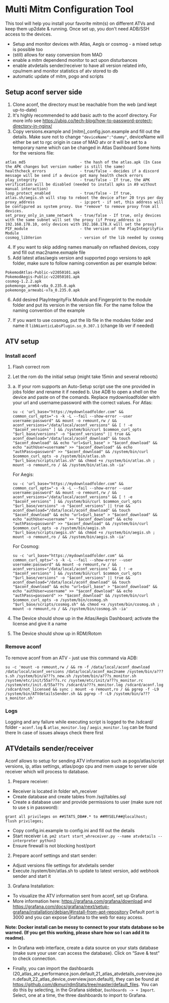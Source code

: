 # Multi Mitm Configuration Tool

This tool will help you install your favorite mitm(s) on different ATVs and keep them up2date & running.
Once set up, you don't need ADB/SSH access to the devices. 
- Setup and monitor devices with Atlas, Aegis or cosmog - a mixed setup is possible too
- (still) allows for easy conversion from MAD
- enable a mitm dependend monitor to act upon disturbances
- enable atvdetails sender/receiver to have all version related info, cpu/mem and monitor statistics of atv stored to db
- automatic update of mitm, pogo and scripts

## Setup aconf server side
1. Clone aconf, the directory must be reachable from the web (and kept up-to-date)  
2. It's highly recommended to add basic auth to the aconf directory. For more info see <https://ubiq.co/tech-blog/how-to-password-protect-directory-in-nginx/>  
3. Copy versions.example and [mitm]_config.json.example and fill out the details. Make sure not to change `"deviceName":"dummy"`, deviceName will either be set to rgc origin in case of MAD atv or it will be set to a temporary name which can be changed in Atlas Dashboard
Some hints for the versions file:
```
atlas_md5                        - the hash of the atlas.apk (In Case the APK changes but version number is still the same)
healthcheck_errors               - true/false - decides if a discord message will be send if a device got many health check errors 
play_integrity                   - true/false - If true, the APK verification will be disabled (needed to install apks in A9 without manual interaction)
loop_protect_enabled             - true/false - If true, atlas.sh/aegis.sh will stop to reboot the device after 20 trys per day
proxy_address                    - ip:port - if set, this address will be configured as system proxy. Use "remove" to remove proxy from all devices.
set_proxy_only_in_same_network   - true/false - If true, only devices with the same subnet will set the proxy (if Proxy_address is 192.168.178.10, only devices with 192.168.178.X will set the proxy)
PIF_module                       - the version of the PlayIntegrityFix Module
cosmog_libVerion                 - version of the lib needed by cosmog
```
4. If you want to skip adding names manually on reflashed devices, copy and fill out mac2name.exmaple file 
5. Add latest atlas/aegis version and supported pogo versions to apk folder, make sure to follow naming convention as per example below:  
```
PokemodAtlas-Public-v22050101.apk
PokemodAegis-Public-v22050101.apk
cosmog-1.2.2.apk
pokemongo_arm64-v8a_0.235.0.apk
pokemongo_armeabi-v7a_0.235.0.apk
``` 
6. Add desired PlayIntegrityFix Module and Fingerprint to the module folder and put its version in the version file. For the name follow the naming convention of the example

7. If you want to use cosmog, put the lib file in the modules folder and name it `libNianticLabsPlugin.so_0.307.1` (change lib ver if needed)


## ATV setup


### Install aconf

1. Flash correct rom
2. Let the rom do the initial setup (might take 15min and several reboots)
3. a. If your rom supports an Auto-Setup script use the one provided in jobs folder and rename it if needed
   b. Use ADB to open a shell on the device and paste on of the comands. Replace mydownloadfolder witrh your url and username:password with the correct values.
      For Atlas:
      ```
      su -c 'url_base="https://mydownloadfolder.com" && common_curl_opts="-s -k -L --fail --show-error --user username:password" && mount -o remount,rw / && aconf_versions="/data/local/aconf_versions" && [ ! -e "$aconf_versions" ] && /system/bin/curl $common_curl_opts "$url_base/versions" -o "$aconf_versions" || true && aconf_download="/data/local/aconf_download" && touch "$aconf_download" && echo "url=$url_base" > "$aconf_download" && echo "authUser=username" >> "$aconf_download" && echo "authPass=password" >> "$aconf_download" && /system/bin/curl $common_curl_opts -o /system/bin/atlas.sh "$url_base/scripts/atlas.sh" && chmod +x /system/bin/atlas.sh ; mount -o remount,ro / && /system/bin/atlas.sh -ia'
      ```

      For Aegis:
      ```
      su -c 'url_base="https://mydownloadfolder.com" && common_curl_opts="-s -k -L --fail --show-error --user username:password" && mount -o remount,rw / && aconf_versions="/data/local/aconf_versions" && [ ! -e "$aconf_versions" ] && /system/bin/curl $common_curl_opts "$url_base/versions" -o "$aconf_versions" || true && aconf_download="/data/local/aconf_download" && touch "$aconf_download" && echo "url=$url_base" > "$aconf_download" && echo "authUser=username" >> "$aconf_download" && echo "authPass=password" >> "$aconf_download" && /system/bin/curl $common_curl_opts -o /system/bin/aegis.sh "$url_base/scripts/aegis.sh" && chmod +x /system/bin/aegis.sh ; mount -o remount,ro / && /system/bin/aegis.sh -ia'
      ```

      For Cosmog:
      ```
      su -c 'url_base="https://mydownloadfolder.com" && common_curl_opts="-s -k -L --fail --show-error --user username:password" && mount -o remount,rw / && aconf_versions="/data/local/aconf_versions" && [ ! -e "$aconf_versions" ] && /system/bin/curl $common_curl_opts "$url_base/versions" -o "$aconf_versions" || true && aconf_download="/data/local/aconf_download" && touch "$aconf_download" && echo "url=$url_base" > "$aconf_download" && echo "authUser=username" >> "$aconf_download" && echo "authPass=password" >> "$aconf_download" && /system/bin/curl $common_curl_opts -o /system/bin/cosmog.sh "$url_base/scripts/cosmog.sh" && chmod +x /system/bin/cosmog.sh ; mount -o remount,ro / && /system/bin/cosmog.sh -ia'
      ```
4. The Device should show up in the Atlas/Aegis Dashboard; activate the license and give it a name
5. The Device should show up in RDM/Rotom


### Remove aconf
To remove aconf from an ATV - just use this command via ADB:

```
su -c 'mount -o remount,rw / && rm -f /data/local/aconf_download /data/local/aconf_versions /data/local/aconf_mac2name /system/bin/a???s.sh /system/bin/a???s_new.sh /system/bin/a???s_monitor.sh /system/etc/init/55a???s.rc /system/etc/init/a???s_monitor.rc /system/etc/init.d/55a???s /sdcard/a???s_monitor.log /sdcard/aconf.log /sdcard/not_licensed && sync ; mount -o remount,ro / && pgrep -f -L9 /system/bin/ATVdetailsSender.sh && pgrep -f -L9 /system/bin/a???s_monitor.sh'
```

### Logs
Logging and any failure while executing script is logged to the /sdcard/ folder - `aconf.log` & `atlas_monitor.log` / `aegis_monitor.log` can be found there
In case of issues always check there first


## ATVdetails sender/receiver  
Aconf allows to setup for sending ATV information such as pogo/atlas/script versions, ip, atlas settings, atlas/pogo cpu and mem usage to server side receiver which will process to database.  

1. Prepare receiver:
- Receiver is located in folder wh_receiver
- Create database and create tables from /sql/tables.sql
- Create a database user and provide permissions to user (make sure not to use `$` in password):
```
grant all privileges on ##STATS_DB##.* to ##MYSELF##@localhost;
flush privileges;
```
- Copy config.ini.example to config.ini and fill out the details
- Start receiver i.e. `pm2 start start_whreceiver.py --name atvdetails --interpreter python3`
- Ensure firewall is not blocking host/port

2. Prepare aconf settings and start sender:
- Adjust versions file settings for atvdetails sender
- Execute /system/bin/atlas.sh to update to latest version, add webhook sender and start it

3. Grafana Installation:
- To visualize the ATV information sent from aconf, set up Grafana.
- More information here: https://grafana.com/grafana/download and https://grafana.com/docs/grafana/next/setup-grafana/installation/debian/#install-from-apt-repository
Default port is 3000 and you can expose Grafana to the web for easy access.

**Note: Docker install can be messy to connect to your stats database so be warned. (If you get this working, please share how so I can add it to readme).**

- In Grafana web interface, create a data source on your stats database (make sure your user can access the database). Click on “Save & test” to check connection.

- Finally, you can import the dashboards (20_atlas_atv_performance.json.default,21_atlas_atvdetails_overview.json.default,22_atlas_device_overview.json.default), they can be found at <https://github.com/dkmur/rdmStats/tree/master/default_files>. You can do this by selecting, in the Grafana sidebar, `Dashboards -> + Import`. Select, one at a time, the three dashboards to import to Grafana.

